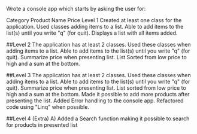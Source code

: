 
Wrote a console app which starts by asking the user for:

Category
Product Name
Price
Level 1
Created at least one class for the application. Used classes adding items to a list. Able to add items to the list(s) until you write "q" (for quit). Displays a list with all items added.

##Level 2 The application has at least 2 classes. Used these classes when adding items to a list. Able to add items to the list(s) until you write "q" (for quit). Summarize price when presenting list. List Sorted from low price to high and a sum at the bottom.

##Level 3 The application has at least 2 classes. Used these classes when adding items to a list. Able to add items to the list(s) until you write "q" (for quit). Summarize price when presenting list. List sorted from low price to high and a sum at the bottom. Made it possible to add more products after presenting the list. Added Error handling to the console app. Refactored code using "Linq" when possible.

##Level 4 (Extra) A) Added a Search function making it possible to search for products in presented list 